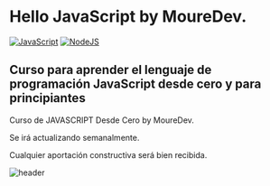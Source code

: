 # Hello JavaScript by MoureDev.

[![JavaScript](https://img.shields.io/badge/JavaScript-ES6+-yellow?style=for-the-badge&logo=javascript&logoColor=white&labelColor=101010)](https://developer.mozilla.org/es/docs/Web/JavaScript) [![NodeJS](https://img.shields.io/badge/NODEJS-v20+-green?style=for-the-badge&logo=nodedotjs&logoColor=white&labelColor=101010)](https://nodejs.org/)

## Curso para aprender el lenguaje de programación JavaScript desde cero y para principiantes
Curso de JAVASCRIPT Desde Cero by MoureDev.

Se irá actualizando semanalmente.

Cualquier aportación constructiva será bien recibida.

![header](https://github.com/user-attachments/assets/e154a5b5-504c-49f5-b998-dcfc23d5afa4)

